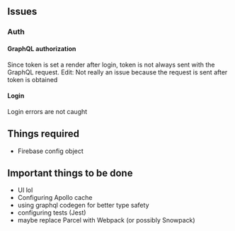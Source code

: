 ## Issues

### Auth

#### GraphQL authorization

Since token is set a render after login, token is not always sent with the GraphQL request.
Edit: Not really an issue because the request is sent after token is obtained

#### Login

Login errors are not caught

## Things required

- Firebase config object

## Important things to be done

- UI lol
- Configuring Apollo cache
- using graphql codegen for better type safety
- configuring tests (Jest)
- maybe replace Parcel with Webpack (or possibly Snowpack)